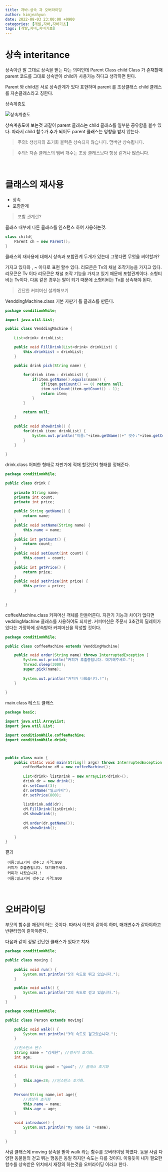 ```yaml
---
title: 자바-상속 과 오버라이딩
author: kimjeahyun
date: 2022-08-03 23:00:00 +0900
categories: [개발,자바,자바기초]
tags: [개발,자바,자바기초]
---
```


# 상속 interitance

상속이란 말 그대로 상속을 받는 다는 의미인데 Parent Class child Class 가 존재할때 parent 코드를 그대로 상속받아 child가 사용가능 하다고 생각하면 된다. 

Parent 와 child은 서로 상속관계가 있다 표현하며 parent 를 조상클래스 child 클래스를 자손클래스라고 칭한다.

상속계층도

![상속계층도](../../img/cpp/inheritance.png)

상속계층도에 보는것 과같이 parent 클래스는 child 클래스를 일부분 공유함을 볼수 있다. 따라서 child 함수가 추가 되어도 parent 클래스는 영향을 받지 않는다.

> 주의!: 생성자와 초기화 블럭은 상속되지 않습니다. 맴버만 상속됩니다.

> 주의!: 자손 클래스의 맴버 개수는 조상 클래스보다 항상 같거나 많습니다.

<br>

# 클래스의 재사용

-	상속
-	포함관계

> 포함 관계란?

클래스 내부에 다른 클래스를 인스턴스 하여 사용하는것.

```java
class child{
	Parent ch = new Parent();
}
```

클래스의 재사용에 대해서 상속과 포함관계 두개가 있는데 그렇다면 무엇을 써야할까?

가지고 있다와 , ~ 이다로 표현 할수 있다.
리모콘은 Tv의 채널 조작기능을 가지고 있다.
리모콘은 Tv 이다 
리모콘은 채널 조작 기능을 가지고 있기 때문에 포함관계이다.
소형티비는 Tv이다. 다음 같은 경우는 말이 되기 때문에 소형티비는 Tv를 상속해야 된다.

> 간단한 커피머신 설계해보기

VenddingMachine.class 
기본 자판기 틀 클래스를 만든다.

```java
package conditionWhile;

import java.util.List;

public class VenddingMachine {
	
	List<drink> drinkList;

	public void FillDrink(List<drink> drinkList) {
		this.drinkList = drinkList;
	}

	public drink pick(String name) {
		
		for(drink item : drinkList) {
			if(item.getName().equals(name)) {
				if(item.getCount() == 0) return null;
				item.setCount(item.getCount() - 1);
				return item;
			}
		}
		
		return null;
	}
	
	public void showDrink() {
		for(drink item: drinkList) {
			System.out.println("이름:"+item.getName()+" 갯수:"+item.getCount()+" 가격:"+item.getPrice());
		}
	}
	
}


```

drink.class 어떠한 형태로 자판기에 적재 할것인지 형태를 정해준다.

```java
package conditionWhile;

public class drink {
	
	private String name;
	private int count;
	private int price;
	
	public String getName() {
		return name;
	}
	public void setName(String name) {
		this.name = name;
	}
	public int getCount() {
		return count;
	}
	public void setCount(int count) {
		this.count = count;
	}
	public int getPrice() {
		return price;
	}
	public void setPrice(int price) {
		this.price = price;
	}
	
	
}

```

coffeeMachine.class 커피머신 객체를 만들어준다.
자판기 기능과 차이가 없다면 veddingMachine 클래스를 사용하여도 되지만.
커피머신은 주문시 3초간의 딜레이가 있다는 가정하에 상속받아 커피머신을 작성할 것이다.

```java
package conditionWhile;

public class coffeeMachine extends VenddingMachine{

	public void order(String name) throws InterruptedException {
		System.out.println("커피가 추출중입니다. 대기해주세요.");
		Thread.sleep(3000);
		super.pick(name);
		
		System.out.println("커피가 나왔습니다.!");
	}
	
}

```

main.class
테스트 클래스

```java
package basic;

import java.util.ArrayList;
import java.util.List;

import conditionWhile.coffeeMachine;
import conditionWhile.drink;



public class main {
	public static void main(String[] args) throws InterruptedException {	
		coffeeMachine cM = new coffeeMachine();
	
		List<drink> listDrink = new ArrayList<drink>();
		drink dr = new drink();
		dr.setCount(3);
		dr.setName("밀크커피");
		dr.setPrice(800);
		
		listDrink.add(dr);
		cM.FillDrink(listDrink);
		cM.showDrink();
		
		cM.order(dr.getName());
		cM.showDrink();
		
	}
}

```

결과
```
 이름:밀크커피 갯수:3 가격:800
 커피가 추출중입니다. 대기해주세요.
 커피가 나왔습니다.!
 이름:밀크커피 갯수:2 가격:800
```

<br>

# 오버라이딩

부모의 함수를 재정의 하는 것이다.
따라서 이름이 같아야 하며, 매개변수가 같아야하고 반환타입이 같아야한다.

다음과 같이 정말 간단한 클래스가 있다고 치자.

```java
package conditionWhile;

public class moving {
	
	public void run() {
		System.out.println("5의 속도로 뛰고 있습니다.");
	}

	public void walk() {
		System.out.println("2의 속도로 걷고 있습니다.");
	}
}
```


```java
package conditionWhile;

public class Person extends moving{

	public void walk() {
		System.out.println("3의 속도로 걷고있습니다.");
	}
	
	//인스턴스 변수
	String name = "김재현"; //명시적 초기화.
	int age;
	
	static String good = "good"; // 클래스 초기화
	
	{
		this.age=28; //인스턴스 초기화.
	}
	
	Person(String name,int age){
		//생성자 초기화
		this.name = name; 
		this.age = age;
	}
	
	void introduce() {
		System.out.println("My name is "+name);
	}
	
}
```

사람 클래스에 moving 상속을 받아 walk 라는 함수를 오버라이딩 하였다.
동물 사람 다양한 동물들의 걷고 뛰는 행동은 동일 하지만 속도는 다를 것이다. 이렇듯이 내가 필요한 함수를 상속받은 위치에서 재정의 하는것을 오버라이딩 이라고 한다.

